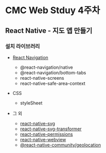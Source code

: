 # CMC Web Stduy 4주차

## React Native - 지도 앱 만들기

### 설치 라이브러리

- [React Navigation](https://reactnavigation.org/)

  - @react-navigation/native
  - @react-navigation/bottom-tabs
  - react-native-screens
  - react-native-safe-area-context

- CSS

  - styleSheet

- 그 외
  - [react-native-svg](https://github.com/software-mansion/react-native-svg)
  - [react-native-svg-transformer](https://github.com/kristerkari/react-native-svg-transformer)
  - [react-native-permissions](https://github.com/zoontek/react-native-permissions)
  - [react-native-webview](https://github.com/react-native-webview/react-native-webview?tab=readme-ov-file)
  - [@react-native-community/geolocation](https://github.com/michalchudziak/react-native-geolocation)
